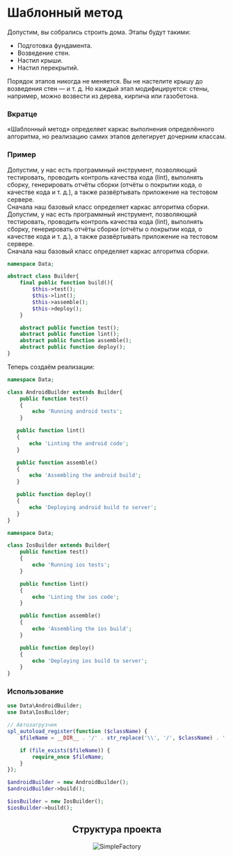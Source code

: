 # Шаблонный метод

Допустим, вы собрались строить дома. Этапы будут такими:

- Подготовка фундамента.
- Возведение стен.
- Настил крыши.
- Настил перекрытий.

Порядок этапов никогда не меняется. Вы не настелите крышу до возведения стен — и т. д. Но каждый этап модифицируется: стены, например, можно возвести из дерева, кирпича или газобетона.
<h3><strong>Вкратце</strong></h3>
«Шаблонный метод» определяет каркас выполнения определённого алгоритма, но реализацию самих этапов делегирует дочерним классам.

<h3><strong>Пример</strong></h3>

Допустим, у нас есть программный инструмент, позволяющий тестировать, проводить контроль качества кода (lint), выполнять сборку, генерировать отчёты сборки (отчёты о покрытии кода, о качестве кода и т. д.), а также развёртывать приложение на тестовом сервере.\
Сначала наш базовый класс определяет каркас алгоритма сборки.
Допустим, у нас есть программный инструмент, позволяющий тестировать, проводить контроль качества кода (lint), выполнять сборку, генерировать отчёты сборки (отчёты о покрытии кода, о качестве кода и т. д.), а также развёртывать приложение на тестовом сервере.\
Сначала наш базовый класс определяет каркас алгоритма сборки.

```php
namespace Data;

abstract class Builder{
    final public function build(){
        $this->test();
        $this->lint();
        $this->assemble();
        $this->deploy();
    }

    abstract public function test();
    abstract public function lint();
    abstract public function assemble();
    abstract public function deploy();
}
```

Теперь создаём реализации:

```php
namespace Data;

class AndroidBuilder extends Builder{
    public function test()
    {
        echo 'Running android tests';
    }

   public function lint()
   {
       echo 'Linting the android code';
   }

   public function assemble()
   {
       echo 'Assembling the android build';
   }

   public function deploy()
   {
       echo 'Deploying android build to server';
   }
}
```

```php
namespace Data;

class IosBuilder extends Builder{
    public function test()
    {
        echo 'Running ios tests';
    }

    public function lint()
    {
        echo 'Linting the ios code';
    }

    public function assemble()
    {
        echo 'Assembling the ios build';
    }

    public function deploy()
    {
        echo 'Deploying ios build to server';
    }
}
```

<h3><strong>Использование</strong></h3>

```php
use Data\AndroidBuilder;
use Data\IosBuilder;

// Автозагрузчик
spl_autoload_register(function ($className) {
    $fileName = __DIR__ . '/' . str_replace('\\', '/', $className) . '.php';

    if (file_exists($fileName)) {
        require_once $fileName;
    }
});

$androidBuilder = new AndroidBuilder();
$androidBuilder->build();

$iosBuilder = new IosBuilder();
$iosBuilder->build();
```

<div align="center">
    <h2> Структура проекта </h2>
    <img src="https://sun9-35.userapi.com/impg/4kTRwcAVCcdUgM_888l-gg4HRkgmFXN2rJeKJA/-1yZxcrr8dE.jpg?size=437x504&quality=96&sign=7417e9716bf14f9c893801555f9dac1c&type=album" alt="SimpleFactory">
</div>